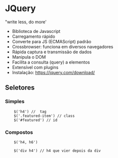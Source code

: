 # JQuery
"write less, do more'
- Biblioteca de Javascript
- Carregamento rápido
- Converte para JS (ECMAScript) padrão
- Crossbrowser: funciona em diversos navegadores
- Rápida captura e transmissão de dados
- Manipula o DOM
- Facilita a consulta (query) a elementos
- Extensível com plugins
- Instalação: https://jquery.com/download/

## Seletores


### Simples

```
    $('h4') //  tag
    $('.featured-item') // class
    $('#featured') // id
```

### Compostos

```
    $('h4, h6')

    $('div h4') // h4 que vier depois da div
```